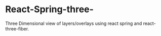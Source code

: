 # React-Spring-three-
Three Dimensional view of layers/overlays using react spring and react-three-fiber.
